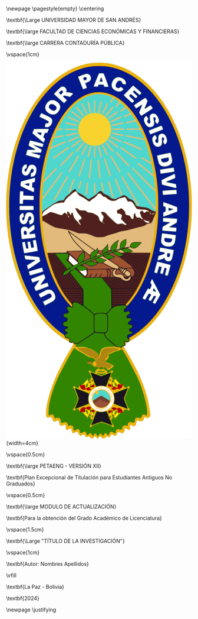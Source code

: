 \newpage
\pagestyle{empty}
\centering


\textbf{\Large UNIVERSIDAD MAYOR DE SAN ANDRÉS}

\textbf{\large FACULTAD DE CIENCIAS ECONÓMICAS Y FINANCIERAS}

\textbf{\large CARRERA CONTADURÍA PÚBLICA}

\vspace{1cm}

![](./format/crest.png){width=4cm}

\vspace{0.5cm}

\textbf{\large PETAENG - VERSIÓN XII}

\textbf{Plan Excepcional de Titulación para Estudiantes Antiguos No Graduados}

\vspace{0.5cm}

\textbf{\large MODULO DE ACTUALIZACIÓN}

\textbf{Para la obtención del Grado Académico de Licenciatura}

\vspace{1.5cm}

\textbf{\Large "TÍTULO DE LA INVESTIGACIÓN"}

\vspace{1cm}

\textbf{Autor: Nombres Apellidos}

\vfill

\textbf{La Paz - Bolivia}

\textbf{2024}

\newpage
\justifying

